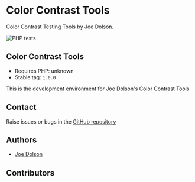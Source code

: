 # Color Contrast Tools

Color Contrast Testing Tools by Joe Dolson.

![PHP tests](https://github.com/joedolson/color-contrast/workflows/PHP%20tests/badge.svg)

## Color Contrast Tools

* Requires PHP: unknown
* Stable tag: `1.0.0`

This is the development environment for Joe Dolson's Color Contrast Tools

## Contact

Raise issues or bugs in the [GitHub repository](https://github.com/joedolson/color-contrast/)

## Authors

* [Joe Dolson](https://www.joedolson.com)

## Contributors
